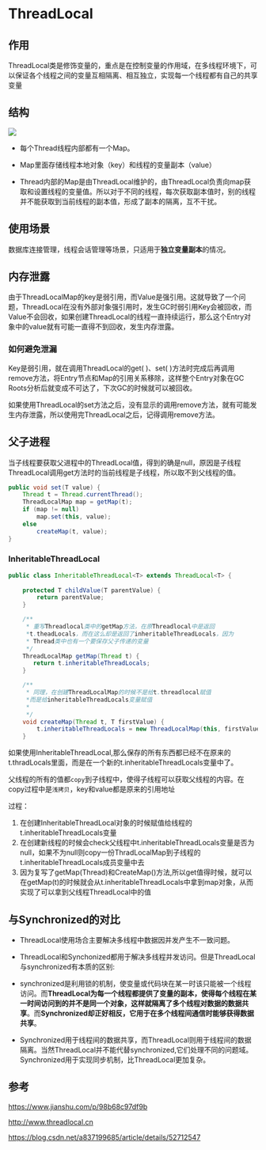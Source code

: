 # ThreadLocal

## 作用

ThreadLocal类是修饰变量的，重点是在控制变量的作用域，在多线程环境下，可以保证各个线程之间的变量互相隔离、相互独立，实现每一个线程都有自己的共享变量

## 结构

![](https://tva1.sinaimg.cn/large/007S8ZIlly1ggjlx8h1xej30me0n9402.jpg)

- 每个Thread线程内部都有一个Map。

- Map里面存储线程本地对象（key）和线程的变量副本（value）

- Thread内部的Map是由ThreadLocal维护的，由ThreadLocal负责向map获取和设置线程的变量值。所以对于不同的线程，每次获取副本值时，别的线程并不能获取到当前线程的副本值，形成了副本的隔离，互不干扰。



## 使用场景

数据库连接管理，线程会话管理等场景，只适用于**独立变量副本**的情况。

## 内存泄露

由于ThreadLocalMap的key是弱引用，而Value是强引用。这就导致了一个问题，ThreadLocal在没有外部对象强引用时，发生GC时弱引用Key会被回收，而Value不会回收，如果创建ThreadLocal的线程一直持续运行，那么这个Entry对象中的value就有可能一直得不到回收，发生内存泄露。

### 如何避免泄漏
Key是弱引用，就在调用ThreadLocal的get( )、set( )方法时完成后再调用remove方法，将Entry节点和Map的引用关系移除，这样整个Entry对象在GC Roots分析后就变成不可达了，下次GC的时候就可以被回收。

如果使用ThreadLocal的set方法之后，没有显示的调用remove方法，就有可能发生内存泄露，所以使用完ThreadLocal之后，记得调用remove方法。



## 父子进程

当子线程要获取父进程中的ThreadLocal值，得到的确是null，原因是子线程ThreadLocal调用get方法时的当前线程是子线程，所以取不到父线程的值。

```java
public void set(T value) {
    Thread t = Thread.currentThread();
    ThreadLocalMap map = getMap(t);
    if (map != null)
        map.set(this, value);
    else
        createMap(t, value);
}
```

### InheritableThreadLocal

```java
public class InheritableThreadLocal<T> extends ThreadLocal<T> {
   
    protected T childValue(T parentValue) {
        return parentValue;
    }

    /**
     * 重写Threadlocal类中的getMap方法，在原Threadlocal中是返回
     *t.theadLocals，而在这么却是返回了inheritableThreadLocals，因为
     * Thread类中也有一个要保存父子传递的变量
     */
    ThreadLocalMap getMap(Thread t) {
       return t.inheritableThreadLocals;
    }

    /**
     * 同理，在创建ThreadLocalMap的时候不是给t.threadlocal赋值
     *而是给inheritableThreadLocals变量赋值
     * 
     */
    void createMap(Thread t, T firstValue) {
        t.inheritableThreadLocals = new ThreadLocalMap(this, firstValue);
    }
```

如果使用InheritableThreadLocal,那么保存的所有东西都已经不在原来的t.thradLocals里面，而是在一个新的t.inheritableThreadLocals变量中了。

父线程的所有的值都`copy`到子线程中，使得子线程可以获取父线程的内容。在copy过程中是`浅拷贝`，key和value都是原来的引用地址

过程：

1. 在创建InheritableThreadLocal对象的时候赋值给线程的t.inheritableThreadLocals变量
2. 在创建新线程的时候会check父线程中t.inheritableThreadLocals变量是否为null，如果不为null则copy一份ThradLocalMap到子线程的t.inheritableThreadLocals成员变量中去
3. 因为复写了getMap(Thread)和CreateMap()方法,所以get值得时候，就可以在getMap(t)的时候就会从t.inheritableThreadLocals中拿到map对象，从而实现了可以拿到父线程ThreadLocal中的值



## 与Synchronized的对比

- ThreadLocal使用场合主要解决多线程中数据因并发产生不一致问题。

- ThreadLocal和Synchonized都用于解决多线程并发访问。但是ThreadLocal与synchronized有本质的区别:

- synchronized是利用锁的机制，使变量或代码块在某一时该只能被一个线程访问。而**ThreadLocal为每一个线程都提供了变量的副本，使得每个线程在某一时间访问到的并不是同一个对象，这样就隔离了多个线程对数据的数据共享**。而**Synchronized却正好相反，它用于在多个线程间通信时能够获得数据共享**。

- Synchronized用于线程间的数据共享，而ThreadLocal则用于线程间的数据隔离。当然ThreadLocal并不能代替synchronized,它们处理不同的问题域。Synchronized用于实现同步机制，比ThreadLocal更加复杂。



## 参考

https://www.jianshu.com/p/98b68c97df9b

http://www.threadlocal.cn

https://blog.csdn.net/a837199685/article/details/52712547
